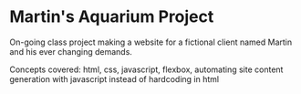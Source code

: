 # Martin's Aquarium Project
On-going class project making a website for a fictional client named Martin and his ever changing demands.

Concepts covered: html, css, javascript, flexbox, automating site content generation with javascript instead of hardcoding in html